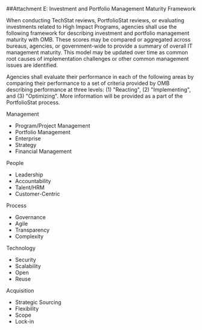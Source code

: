 ##Attachment E: Investment and Portfolio Management Maturity Framework

When conducting TechStat reviews, PortfolioStat reviews, or evaluating investments related to High Impact Programs, agencies shall use the following framework for describing investment and portfolio management maturity with OMB. These scores may be compared or aggregated across bureaus, agencies, or government-wide to provide a summary of overall IT management maturity. This model may be updated over time as common root causes of implementation challenges or other common management issues are identified.

Agencies shall evaluate their performance in each of the following areas by comparing their performance to a set of criteria provided by OMB describing performance at three levels: (1) "Reacting", (2) "Implementing", and (3) "Optimizing". More information will be provided as a part of the PortfolioStat process.

Management
  - Program/Project Management			
  - Portfolio Management			
  - Enterprise 
  - Strategy			
  - Financial Management			
 
People
  - Leadership			
  - Accountability			
  - Talent/HRM			
  - Customer-Centric			

Process
  - Governance			
  - Agile			
  - Transparency			
  - Complexity			

Technology
  - Security			
  - Scalability			
  - Open			
  - Reuse			

Acquisition
  - Strategic Sourcing			
  - Flexibility			
  - Scope			
  - Lock-in			
